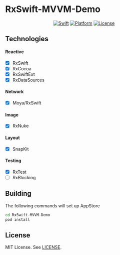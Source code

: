 # RxSwift-MVVM-Demo

<p align="center">
    <a href="http://cocoadocs.org/docsets/Cards">
        <img src="https://img.shields.io/badge/Swift-5-orange.svg?style=flat"
            alt="Swift"></a>
    <a href="http://cocoadocs.org/docsets/Cards">
        <img src="https://img.shields.io/cocoapods/p/Cards.svg?style=flat"
            alt="Platform"></a>
    <a href="https://github.com/PaoloCuscela/Cards/blob/master/LICENSE">
        <img src="https://img.shields.io/github/license/PaoloCuscela/Cards.svg"
            alt="License"></a>
</p>

## Technologies

#### Reactive
- [X] RxSwift
- [X] RxCocoa
- [X] RxSwiftExt
- [X] RxDataSources

#### Network
- [X] Moya/RxSwift

#### Image
- [X] RxNuke

#### Layout
- [X] SnapKit

#### Testing
- [X] RxTest
- [ ] RxBlocking

## Building

The following commands will set up AppStore
```sh
cd RxSwift-MVVM-Demo
pod install
```

## License
MIT License. See [LICENSE](https://github.com/gannasong/RxSwift-MVVM-Demo/blob/master/LICENSE).
